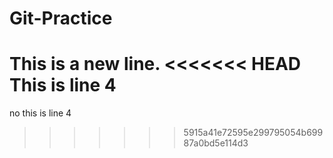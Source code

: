# Git-Practice

This is a new line.
<<<<<<< HEAD
This is line 4
=======
no this is line 4
>>>>>>> 5915a41e72595e299795054b69987a0bd5e114d3
